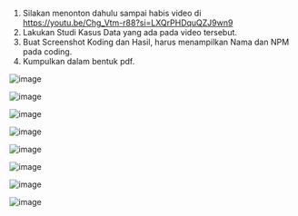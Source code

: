 1.	Silakan menonton dahulu sampai habis video di https://youtu.be/Chg_Vtm-r88?si=LXQrPHDquQZJ9wn9
2.	Lakukan Studi Kasus Data yang ada pada video tersebut.
3.	Buat Screenshot Koding dan Hasil, harus menampilkan Nama dan NPM pada coding.
4.	Kumpulkan dalam bentuk pdf.

  ![image](https://github.com/user-attachments/assets/a3bfe642-52a3-4d3f-82ad-7e54ac1d850c)
       
  ![image](https://github.com/user-attachments/assets/8a57566a-c6b1-4baa-af28-4c8e56edf45a)

  ![image](https://github.com/user-attachments/assets/769bb9be-456e-43b1-89aa-acc27b2d329e)

  ![image](https://github.com/user-attachments/assets/d0a6190b-0e9e-4625-b80a-951176e673a3)

  ![image](https://github.com/user-attachments/assets/f4f0792b-166e-4a9a-b477-2abf16c8d78a)

  ![image](https://github.com/user-attachments/assets/b67a2f4c-1a18-42d2-a13e-d21f4f12a65b)

  ![image](https://github.com/user-attachments/assets/d3e8c927-a7a2-418a-98d6-95f22e7954f1)

  ![image](https://github.com/user-attachments/assets/9d1a7299-54ed-4a76-8af0-2dcc71753eeb)
